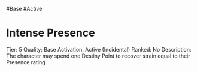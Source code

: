 #Base 
#Active 

# Intense Presence
Tier: 5
Quality: Base
Activation: Active (Incidental)
Ranked: No
Description: The character may spend one Destiny Point to recover strain equal to their Presence rating.